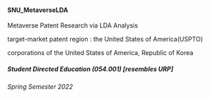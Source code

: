 #### SNU_MetaverseLDA
Metaverse Patent Research via LDA Analysis

target-market patent region : the United States of America(USPTO)

corporations of the United States of America, Republic of Korea
##### Student Directed Education (054.001) [resembles URP]
###### Spring Semester 2022
